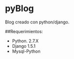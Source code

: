 pyBlog
======

Blog creado  con python/django.

##Requerimientos:
- Python. 2.7.X
- Django 1.5.1
- Mysql-Python
